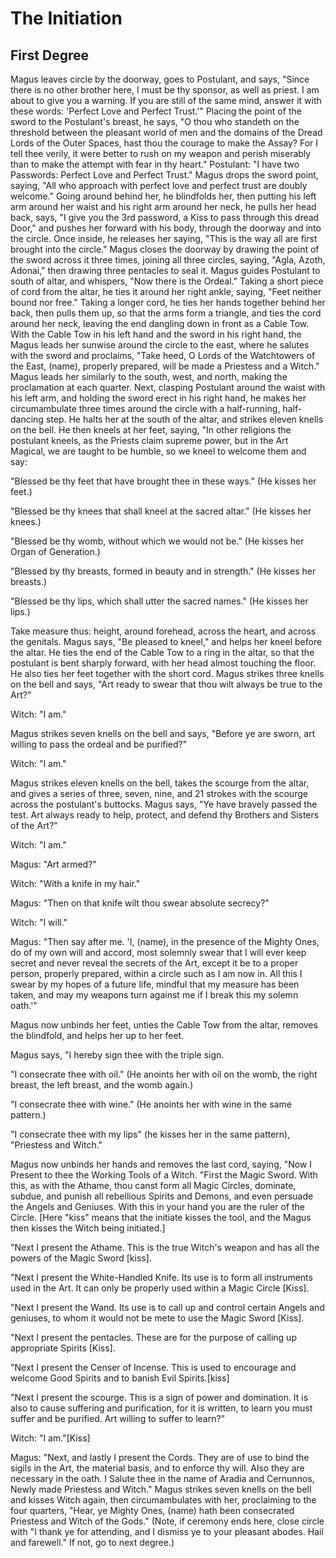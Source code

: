 
<h1>The Initiation</h1>
<h2>First Degree</h2>

Magus leaves circle by the doorway, goes to Postulant, and says, "Since there is no other brother here, I must be thy sponsor, as well as priest. I am about to give you a warning. If you are still of the same mind, answer it with these words: 'Perfect Love and Perfect Trust.'" Placing the point of the sword to the Postulant's breast, he says, "O thou who standeth on the threshold between the pleasant world of men and the domains of the Dread Lords of the Outer Spaces, hast thou the courage to make the Assay? For I tell thee verily, it were better to rush on my weapon and perish miserably than to make the attempt with fear in thy heart." Postulant: "I have two Passwords: Perfect Love and Perfect Trust." Magus drops the sword point, saying, "All who approach with perfect love and perfect trust are doubly welcome." Going around behind her, he blindfolds her, then putting his left arm around her waist and his right arm around her neck, he pulls her head back, says, "I give you the 3rd password, a Kiss to pass through this dread Door," and pushes her forward with his body, through the doorway and into the circle. Once inside, he releases her saying, "This is the way all are first brought into the circle." Magus closes the doorway by drawing the point of the sword across it three times, joining all three circles, saying, "Agla, Azoth, Adonai," then drawing three pentacles to seal it. Magus guides Postulant to south of altar, and whispers, "Now there is the Ordeal." Taking a short piece of cord from the altar, he ties it around her right ankle, saying, "Feet neither bound nor free." Taking a longer cord, he ties her hands together behind her back, then pulls them up, so that the arms form a triangle, and ties the cord around her neck, leaving the end dangling down in front as a Cable Tow. With the Cable Tow in his left hand and the sword in his right hand, the Magus leads her sunwise around the circle to the east, where he salutes with the sword and proclaims, "Take heed, O Lords of the Watchtowers of the East, (name), properly prepared, will be made a Priestess and a Witch." Magus leads her similarly to the south, west, and north, making the proclamation at each quarter. Next, clasping Postulant around the waist with his left arm, and holding the sword erect in his right hand, he makes her circumambulate three times around the circle with a half-running, half-dancing step. He halts her at the south of the altar, and strikes eleven knells on the bell. He then kneels at her feet, saying, "In other religions the postulant kneels, as the Priests claim supreme power, but in the Art Magical, we are taught to be humble, so we kneel to welcome them and say:

"Blessed be thy feet that have brought thee in these ways." (He kisses her feet.)

"Blessed be thy knees that shall kneel at the sacred altar." (He kisses her knees.)

"Blessed be thy womb, without which we would not be." (He kisses her Organ of Generation.)

"Blessed by thy breasts, formed in beauty and in strength." (He kisses her breasts.)

"Blessed be thy lips, which shall utter the sacred names." (He kisses her lips.)

Take measure thus: height, around forehead, across the heart, and across the genitals. Magus says, "Be pleased to kneel," and helps her kneel before the altar. He ties the end of the Cable Tow to a ring in the altar, so that the postulant is bent sharply forward, with her head almost touching the floor. He also ties her feet together with the short cord. Magus strikes three knells on the bell and says, "Art ready to swear that thou wilt always be true to the Art?"

Witch: "I am."

Magus strikes seven knells on the bell and says, "Before ye are sworn, art willing to pass the ordeal and be purified?"

Witch: "I am."

Magus strikes eleven knells on the bell, takes the scourge from the altar, and gives a series of three, seven, nine, and 21 strokes with the scourge across the postulant's buttocks. Magus says, "Ye have bravely passed the test. Art always ready to help, protect, and defend thy Brothers and Sisters of the Art?"

Witch: "I am."

Magus: "Art armed?"

Witch: "With a knife in my hair."

Magus: "Then on that knife wilt thou swear absolute secrecy?"

Witch: "I will."

Magus: "Then say after me. 'I, (name), in the presence of the Mighty Ones, do of my own will and accord, most solemnly swear that I will ever keep secret and never reveal the secrets of the Art, except it be to a proper person, properly prepared, within a circle such as I am now in. All this I swear by my hopes of a future life, mindful that my measure has been taken, and may my weapons turn against me if I break this my solemn oath.'"

Magus now unbinds her feet, unties the Cable Tow from the altar, removes the blindfold, and helps her up to her feet.

Magus says, "I hereby sign thee with the triple sign.

"I consecrate thee with oil." (He anoints her with oil on the womb, the right breast, the left breast, and the womb again.)

"I consecrate thee with wine." (He anoints her with wine in the same pattern.)

"I consecrate thee with my lips" (he kisses her in the same pattern), "Priestess and Witch."

Magus now unbinds her hands and removes the last cord, saying, "Now I Present to thee the Working Tools of a Witch. "First the Magic Sword. With this, as with the Athame, thou canst form all Magic Circles, dominate, subdue, and punish all rebellious Spirits and Demons, and even persuade the Angels and Geniuses. With this in your hand you are the ruler of the Circle. [Here "kiss" means that the initiate kisses the tool, and the Magus then kisses the Witch being initiated.]

"Next I present the Athame. This is the true Witch's weapon and has all the powers of the Magic Sword [kiss].

"Next I present the White-Handled Knife. Its use is to form all instruments used in the Art. It can only be properly used within a Magic Circle [Kiss].

"Next I present the Wand. Its use is to call up and control certain Angels and geniuses, to whom it would not be mete to use the Magic Sword [Kiss].

"Next I present the pentacles. These are for the purpose of calling up appropriate Spirits [Kiss].

"Next I present the Censer of Incense. This is used to encourage and welcome Good Spirits and to banish Evil Spirits.[kiss]

"Next I present the scourge. This is a sign of power and domination. It is also to cause suffering and purification, for it is written, to learn you must suffer and be purified. Art willing to suffer to learn?"

Witch: "I am."[Kiss]

Magus: "Next, and lastly I present the Cords. They are of use to bind the sigils in the Art, the material basis, and to enforce thy will. Also they are necessary in the oath. I Salute thee in the name of Aradia and Cernunnos, Newly made Priestess and Witch." Magus strikes seven knells on the bell and kisses Witch again, then circumambulates with her, proclaiming to the four quarters, "Hear, ye Mighty Ones, (name) hath been consecrated Priestess and Witch of the Gods." (Note, if ceremony ends here, close circle with "I thank ye for attending, and I dismiss ye to your pleasant abodes. Hail and farewell." If not, go to next degree.)
